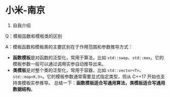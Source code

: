 # 小米-南京

1.   自我介绍



Q：模板函数和模板类的区别

A：模板函数和模板类的主要区别在于作用范围和参数推导方式：

-   **函数模板**是对函数的泛型化，常用于算法，比如 `std::swap`、`std::max`。它的模板参数一般可以通过调用实参自动推导出来。
-   **类模板**是对整个类的泛型化，常用于容器，比如 `std::vector<T>`、`std::map<K,V>`。它的模板参数通常需要显式指定类型，但从 C++17 开始也支持类模板实参推导。
     总结一下：**函数模板适合写通用算法，类模板适合写通用数据结构**。